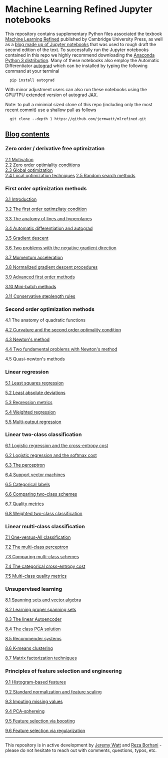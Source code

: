 # Machine Learning Refined Jupyter notebooks 

This repository contains supplementary Python files associated the texbook [Machine Learning Refined](http://www.mlrefined.com) published by Cambridge University Press, as well as a [blog made up of Jupyter notebooks](https://jermwatt.github.io/mlrefined/index.html) that was used to rough draft the second edition of the text.  To successfully run the Jupyter notebooks contained in this repo we highly recommend downloading the [Anaconda Python 3 distribution](https://www.anaconda.com/download/#macos).  Many of these notebooks also employ the Automatic Differentiator [autograd](https://github.com/HIPS/autograd) which can be installed by typing the following command at your terminal
      
      pip install autograd
      
With minor adjustment users can also run these notebooks using the GPU/TPU extended version of autograd  [JAX](https://github.com/google/jax).

Note: to pull a minimial sized clone of this repo (including only the most recent commit) use a shallow pull as follows
      
      git clone --depth 1 https://github.com/jermwatt/mlrefined.git
      
      
## [Blog contents](https://jermwatt.github.io/mlrefined/index.html)

### Zero order / derivative free optimization

[2.1  Motivation](https://jermwatt.github.io/mlrefined/blog_posts/2_Zero_order_methods/2_0_Motivation.html)  
[2.2 Zero order optimiality conditions](https://jermwatt.github.io/mlrefined/blog_posts/2_Zero_order_methods/2_1_Zero.html)  
[2.3 Global optimization](https://jermwatt.github.io/mlrefined/blog_posts/2_Zero_order_methods/2_2_Global.html)    
[2.4 Local optimization techniques](https://jermwatt.github.io/mlrefined/blog_posts/2_Zero_order_methods/2_3_Local.html) 
[2.5 Random search methods](https://jermwatt.github.io/mlrefined/blog_posts/2_Zero_order_methods/2_4_Random.html)
 
### First order optimization methods

[3.1 Introduction](https://jermwatt.github.io/mlrefined/blog_posts/3_First_order_methods/3_0_Introduction.html)

[3.2 The first order optimzliaty condition](https://jermwatt.github.io/mlrefined/blog_posts/3_First_order_methods/3_1_First.html)

[3.3 The anatomy of lines and hyperplanes](https://jermwatt.github.io/mlrefined/blog_posts/3_First_order_methods/3_2_Hyperplane.html)

[3.4 Automatic differentiation and autograd](https://jermwatt.github.io/mlrefined/blog_posts/3_First_order_methods/3_4_Automatic.html)

[3.5 Gradient descent](https://jermwatt.github.io/mlrefined/blog_posts/3_First_order_methods/3_5_Descent.html)

[3.6 Two problems with the negative gradient direction](https://jermwatt.github.io/mlrefined/blog_posts/3_First_order_methods/3_6_Problems.html)

[3.7 Momentum acceleration](https://jermwatt.github.io/mlrefined/blog_posts/3_First_order_methods/3_7_Momentum.html)

[3.8 Normalized gradient descent procedures](https://jermwatt.github.io/mlrefined/blog_posts/3_First_order_methods/3_8_Normalized.html)

[3.9 Advanced first order methods](https://jermwatt.github.io/mlrefined/blog_posts/3_First_order_methods/3_9_Advanced.html)

[3.10 Mini-batch methods](https://jermwatt.github.io/mlrefined/blog_posts/3_First_order_methods/3_10_Minibatch.html)

[3.11 Conservative steplength rules](https://jermwatt.github.io/mlrefined/blog_posts/3_First_order_methods/3_11_Conservative.html)

### Second order optimization methods

4.1  The anatomy of quadratic functions

[4.2 Curvature and the second order optimality condition](https://jermwatt.github.io/mlrefined/blog_posts/4_Second_order_methods/4_2_Second.html)

[4.3 Newton's method](https://jermwatt.github.io/mlrefined/blog_posts/4_Second_order_methods/4_3_Newtons.html)

[4.4 Two fundamental problems with Newton's method](https://jermwatt.github.io/mlrefined/blog_posts/4_Second_order_methods/4_4_Problems.html)

4.5 Quasi-newton's methods

### Linear regression
[5.1 Least squares regression](https://jermwatt.github.io/mlrefined/blog_posts/5_Linear_regression/5_1_Least.html)

[5.2 Least absolute deviations](https://jermwatt.github.io/mlrefined/blog_posts/5_Linear_regression/5_2_Absolute.html)

[5.3 Regression metrics](https://jermwatt.github.io/mlrefined/blog_posts/5_Linear_regression/5_3_Metrics.html)

[5.4 Weighted regression](https://jermwatt.github.io/mlrefined/blog_posts/5_Linear_regression/5_4_Weighted.html)

[5.5 Multi-output regression](https://jermwatt.github.io/mlrefined/blog_posts/5_Linear_regression/5_5_Multi.html)

### Linear two-class classification

[6.1 Logistic regression and the cross-entropy cost](https://jermwatt.github.io/mlrefined/blog_posts/6_Linear_twoclass_classification/6_1_Cross_entropy.html)

[6.2 Logistic regression and the softmax cost](https://jermwatt.github.io/mlrefined/blog_posts/6_Linear_twoclass_classification/6_2_Softmax.html)

[6.3 The perceptron](https://jermwatt.github.io/mlrefined/blog_posts/6_Linear_twoclass_classification/6_3_Perceptron.html)

[6.4 Support vector machines](https://jermwatt.github.io/mlrefined/blog_posts/6_Linear_twoclass_classification/6_4_SVMs.html)

[6.5 Categorical labels](https://jermwatt.github.io/mlrefined/blog_posts/6_Linear_twoclass_classification/6_5_Categorical.html)

[6.6 Comparing two-class schemes](https://jermwatt.github.io/mlrefined/blog_posts/6_Linear_twoclass_classification/6_6_Comparison.html)

[6.7 Quality metrics](https://jermwatt.github.io/mlrefined/blog_posts/6_Linear_twoclass_classification/6_7_Metrics.html)

[6.8 Weighted two-class classification](https://jermwatt.github.io/mlrefined/blog_posts/6_Linear_twoclass_classification/6_8_Weighted.html)

### Linear multi-class classification

[7.1 One-versus-All classification](https://jermwatt.github.io/mlrefined/blog_posts/7_Linear_multiclass_classification/7_1_OvA.html)

[7.2 The multi-class perceptron](https://jermwatt.github.io/mlrefined/blog_posts/7_Linear_multiclass_classification/7_2_Perceptron.html)

[7.3 Comparing multi-class schemes](https://jermwatt.github.io/mlrefined/blog_posts/7_Linear_multiclass_classification/7_3_Comparison.html)

[7.4 The categorical cross-entropy cost](https://jermwatt.github.io/mlrefined/blog_posts/7_Linear_multiclass_classification/7_4_Categorical.html)

[7.5 Multi-class quality metrics](https://jermwatt.github.io/mlrefined/blog_posts/7_Linear_multiclass_classification/7_5_Metrics.html)


### Unsupervised learning

[8.1 Spanning sets and vector algebra](https://jermwatt.github.io/mlrefined/blog_posts/8_Linear_unsupervised_learning/8_1_Spanning.html)

[8.2 Learning proper spanning sets](https://jermwatt.github.io/mlrefined/blog_posts/8_Linear_unsupervised_learning/8_2_PCA.html)

[8.3 The linear Autoencoder](https://jermwatt.github.io/mlrefined/blog_posts/8_Linear_unsupervised_learning/8_3_Autoencoder.html)

[8.4 The class PCA solution](https://jermwatt.github.io/mlrefined/blog_posts/8_Linear_unsupervised_learning/8_4_Classic.html)

[8.5 Recommender systems](https://jermwatt.github.io/mlrefined/blog_posts/8_Linear_unsupervised_learning/8_5_Recommender.html)

[8.6 K-means clustering](https://jermwatt.github.io/mlrefined/blog_posts/8_Linear_unsupervised_learning/8_6_Kmeans.html)

[8.7 Matrix factorization techniques](https://jermwatt.github.io/mlrefined/blog_posts/8_Linear_unsupervised_learning/8_7_Factorization.html)

### Principles of feature selection and engineering

[9.1 Histogram-based features](https://jermwatt.github.io/mlrefined/blog_posts/9_Feature_engineer_select/9_1_Histogram.html)

[9.2 Standard normalization and feature scaling](https://jermwatt.github.io/mlrefined/blog_posts/9_Feature_engineer_select/9_2_Scaling.html)

[9.3 Imputing missing values](https://jermwatt.github.io/mlrefined/blog_posts/9_Feature_engineer_select/9_3_Cleaning.html)

[9.4 PCA-sphereing](https://jermwatt.github.io/mlrefined/blog_posts/9_Feature_engineer_select/9_4_PCA_sphereing.html)

[9.5 Feature selection via boosting](https://jermwatt.github.io/mlrefined/blog_posts/9_Feature_engineer_select/9_5_Boosting.html)

[9.6 Feature selection via regularization](https://jermwatt.github.io/mlrefined/blog_posts/9_Feature_engineer_select/9_6_Regularization.html)




--- 
This repository is in active development by [Jeremy Watt](mailto:jeremy@dgsix.com) and [Reza Borhani](mailto:reza@dgsix.com) - please do not hesitate to reach out with comments, questions, typos, etc.
